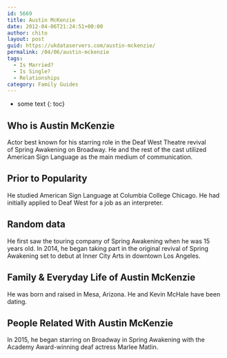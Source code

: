 ```yaml
---
id: 5669
title: Austin McKenzie
date: 2012-04-06T21:24:51+00:00
author: chito
layout: post
guid: https://ukdataservers.com/austin-mckenzie/
permalink: /04/06/austin-mckenzie
tags:
  - Is Married?
  - Is Single?
  - Relationships
category: Family Guides
---
```


* some text
{: toc}
          
          
## Who is  Austin McKenzie
                  
                  
                  
Actor best known for his starring role in the Deaf West Theatre revival of Spring Awakening on Broadway. He and the rest of the cast utilized American Sign Language as the main medium of communication.
                  
                
                
                
## Prior to Popularity 
                  
                  
                  
He studied American Sign Language at Columbia College Chicago. He had initially applied to Deaf West for a job as an interpreter.
                  
                
                
                
## Random data 
                  
                  
                  
He first saw the touring company of Spring Awakening when he was 15 years old. In 2014, he began taking part in the original revival of Spring Awakening set to debut at Inner City Arts in downtown Los Angeles.
                  
                
                
                
## Family & Everyday Life of Austin McKenzie
                  
                  
                  
He was born and raised in Mesa, Arizona. He and Kevin McHale have been dating.
                  
                
                
                
## People Related With  Austin McKenzie
                  
                  
                  
In 2015, he began starring on Broadway in Spring Awakening with the Academy Award-winning deaf actress Marlee Matlin.
                  
                
              
            
          
          
          
    
    
  
